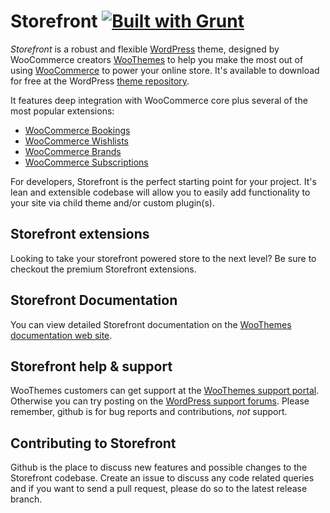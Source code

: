 # Storefront [![Built with Grunt](https://cdn.gruntjs.com/builtwith.png)](http://gruntjs.com/)

*Storefront* is a robust and flexible [WordPress](http://wordpress.org) theme, designed by WooCommerce creators [WooThemes](http://woothemes.com/) to help you make the most out of using [WooCommerce](http://woothemes.com/woocommerce/) to power your online store. It's available to download for free at the WordPress [theme repository](https://wordpress.org/themes/storefront/).

It features deep integration with WooCommerce core plus several of the most popular extensions:

* [WooCommerce Bookings](http://www.woothemes.com/products/woocommerce-bookings/)
* [WooCommerce Wishlists](http://www.woothemes.com/products/woocommerce-wishlists/)
* [WooCommerce Brands](http://www.woothemes.com/products/brands/)
* [WooCommerce Subscriptions](http://www.woothemes.com/products/woocommerce-subscriptions/)

For developers, Storefront is the perfect starting point for your project. It's lean and extensible codebase will allow you to easily add functionality to your site via child theme and/or custom plugin(s).

## Storefront extensions
Looking to take your storefront powered store to the next level? Be sure to checkout the premium Storefront extensions.

## Storefront Documentation
You can view detailed Storefront documentation on the [WooThemes documentation web site](http://docs.woothemes.com/documentation/themes/storefront/).

## Storefront help & support
WooThemes customers can get support at the [WooThemes support portal](https://support.woothemes.com/). Otherwise you can try posting on the [WordPress support forums](https://wordpress.org/support/theme/storefront/). Please remember, github is for bug reports and contributions, _not_ support.

## Contributing to Storefront
Github is the place to discuss new features and possible changes to the Storefront codebase. Create an issue to discuss any code related queries and if you want to send a pull request, please do so to the latest release branch.